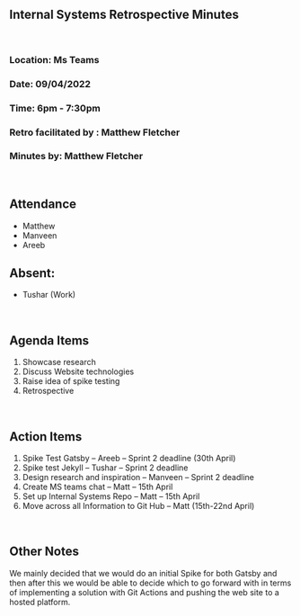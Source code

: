 ## Internal Systems Retrospective Minutes
<br>

### Location:	Ms Teams
### Date:		09/04/2022
### Time:		6pm - 7:30pm
### Retro facilitated by : Matthew Fletcher
### Minutes by:	Matthew Fletcher 

<br>

## Attendance
- Matthew 
- Manveen
-  Areeb
## Absent: 
* Tushar (Work)
<br>

## Agenda Items
1.	Showcase research 
2.	Discuss Website technologies 
3.	Raise idea of spike testing 
4.	Retrospective
<br>

## Action Items 
1.	Spike Test Gatsby – Areeb – Sprint 2 deadline (30th April)
2.	Spike test Jekyll – Tushar – Sprint 2 deadline
3.	Design research and inspiration – Manveen – Sprint 2 deadline
4.	Create MS teams chat – Matt – 15th April
5.	Set up Internal Systems Repo – Matt – 15th April
6.	Move across all Information to Git Hub – Matt (15th-22nd April)
<br>

## Other Notes 
We mainly decided that we would do an initial Spike for both Gatsby and then after this we would be able to decide which to go forward with in terms of implementing a solution with Git Actions and pushing the web site to a hosted platform.
